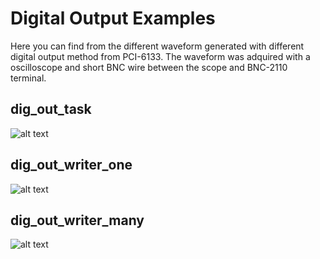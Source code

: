 # Digital Output Examples

Here you can find from the different waveform generated with different digital output method from PCI-6133. The waveform was adquired with a oscilloscope and short BNC wire between the scope and BNC-2110 terminal.

## dig_out_task

![alt text](https://github.com/juliancabaleiro/nidaqmx-python-examples/blob/main/doc/images/do_task.png)

## dig_out_writer_one

![alt text](https://github.com/juliancabaleiro/nidaqmx-python-examples/blob/main/doc/images/do_write_one_line.png)

## dig_out_writer_many

![alt text](https://github.com/juliancabaleiro/nidaqmx-python-examples/blob/main/doc/images/do_write_many.png)
